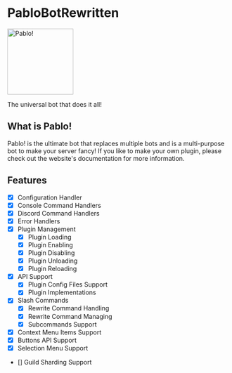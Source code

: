 # PabloBotRewritten

<img src="https://pablobot.net/img/PabloBot-Logo-Transparent.png" width=150px alt="Pablo!">

The universal bot that does it all!

## What is Pablo!
Pablo! is the ultimate bot that replaces multiple bots and is a multi-purpose bot to make your server fancy! If you like to make your own plugin, please check out the website's documentation for more information.

## Features
- [x] Configuration Handler
- [x] Console Command Handlers
- [x] Discord Command Handlers
- [x] Error Handlers
- [x] Plugin Management
  - [x] Plugin Loading
  - [x] Plugin Enabling
  - [x] Plugin Disabling
  - [x] Plugin Unloading
  - [x] Plugin Reloading
- [x] API Support
  - [x] Plugin Config Files Support
  - [x] Plugin Implementations
- [x] Slash Commands
  - [x] Rewrite Command Handling
  - [x] Rewrite Command Managing
  - [x] Subcommands Support
- [x] Context Menu Items Support
- [x] Buttons API Support
- [x] Selection Menu Support
- [] Guild Sharding Support
